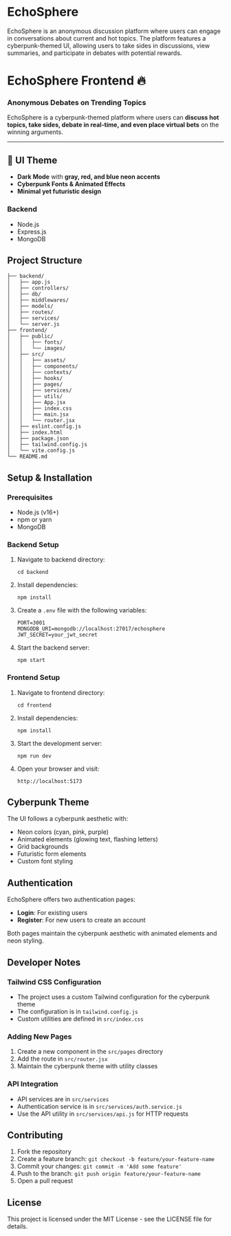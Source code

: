 # EchoSphere


EchoSphere is an anonymous discussion platform where users can engage in conversations about current and hot topics. The platform features a cyberpunk-themed UI, allowing users to take sides in discussions, view summaries, and participate in debates with potential rewards.

# EchoSphere Frontend 🔥  

### **Anonymous Debates on Trending Topics**  

EchoSphere is a cyberpunk-themed platform where users can **discuss hot topics, take sides, debate in real-time, and even place virtual bets** on the winning arguments.  

---

## **🎨 UI Theme**  
- **Dark Mode** with **gray, red, and blue neon accents**  
- **Cyberpunk Fonts & Animated Effects**  
- **Minimal yet futuristic design**  



### Backend
- Node.js
- Express.js
- MongoDB

## Project Structure

```
├── backend/
│   ├── app.js
│   ├── controllers/
│   ├── db/
│   ├── middlewares/
│   ├── models/
│   ├── routes/
│   ├── services/
│   └── server.js
├── frontend/
│   ├── public/
│   │   ├── fonts/
│   │   └── images/
│   ├── src/
│   │   ├── assets/
│   │   ├── components/
│   │   ├── contexts/
│   │   ├── hooks/
│   │   ├── pages/
│   │   ├── services/
│   │   ├── utils/
│   │   ├── App.jsx
│   │   ├── index.css
│   │   ├── main.jsx
│   │   └── router.jsx
│   ├── eslint.config.js
│   ├── index.html
│   ├── package.json
│   ├── tailwind.config.js
│   └── vite.config.js
└── README.md
```

## Setup & Installation

### Prerequisites
- Node.js (v16+)
- npm or yarn
- MongoDB

### Backend Setup
1. Navigate to backend directory:
   ```
   cd backend
   ```

2. Install dependencies:
   ```
   npm install
   ```

3. Create a `.env` file with the following variables:
   ```
   PORT=3001
   MONGODB_URI=mongodb://localhost:27017/echosphere
   JWT_SECRET=your_jwt_secret
   ```

4. Start the backend server:
   ```
   npm start
   ```

### Frontend Setup
1. Navigate to frontend directory:
   ```
   cd frontend
   ```

2. Install dependencies:
   ```
   npm install
   ```

3. Start the development server:
   ```
   npm run dev
   ```

4. Open your browser and visit:
   ```
   http://localhost:5173
   ```

## Cyberpunk Theme

The UI follows a cyberpunk aesthetic with:
- Neon colors (cyan, pink, purple)
- Animated elements (glowing text, flashing letters)
- Grid backgrounds
- Futuristic form elements
- Custom font styling

## Authentication

EchoSphere offers two authentication pages:
- **Login**: For existing users
- **Register**: For new users to create an account

Both pages maintain the cyberpunk aesthetic with animated elements and neon styling.

## Developer Notes

### Tailwind CSS Configuration
- The project uses a custom Tailwind configuration for the cyberpunk theme
- The configuration is in `tailwind.config.js`
- Custom utilities are defined in `src/index.css`

### Adding New Pages
1. Create a new component in the `src/pages` directory
2. Add the route in `src/router.jsx`
3. Maintain the cyberpunk theme with utility classes

### API Integration
- API services are in `src/services`
- Authentication service is in `src/services/auth.service.js`
- Use the API utility in `src/services/api.js` for HTTP requests

## Contributing

1. Fork the repository
2. Create a feature branch: `git checkout -b feature/your-feature-name`
3. Commit your changes: `git commit -m 'Add some feature'`
4. Push to the branch: `git push origin feature/your-feature-name`
5. Open a pull request

## License

This project is licensed under the MIT License - see the LICENSE file for details.
